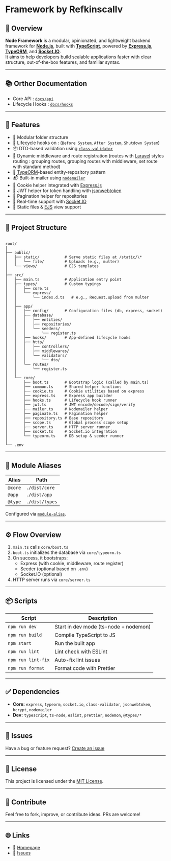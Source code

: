 # Framework by Refkinscallv

## 🌟 Overview

**Node Framework** is a modular, opinionated, and lightweight backend framework for [**Node.js**](https://nodejs.org/en), built with [**TypeScript**](https://www.typescriptlang.org/), powered by [**Express.js**](https://expressjs.com/), [**TypeORM**](https://typeorm.io/), and [**Socket.IO**](https://socket.io/).  
It aims to help developers build scalable applications faster with clear structure, out-of-the-box features, and familiar syntax.

---

## 📚 Orther Documentation

- Core API : [`docs/api`](./docs/apis.md)
- Lifecycle Hooks : [`docs/hooks`](./docs/hooks.md)

---

## 🚀 Features

- 🔧 Modular folder structure
- 🧠 Lifecycle hooks on : (`Before System`, `After System`, `Shutdown System`)
- 📦 DTO-based validation using [`class-validator`](https://github.com/typestack/class-validator)
- 🔄 Dynamic middleware and route registration (routes with [Laravel](https://laravel.com/) styles routing : grouping routes, grouping routes with middleware, set route with standard method)
- 💽 [TypeORM](https://typeorm.io/)-based entity-repository pattern
- 📬 Built-in mailer using [`nodemailer`](https://nodemailer.com/)
- 🍪 Cookie helper integrated with [Express.js](https://expressjs.com/)
- 🔐 JWT helper for token handling with [jsonwebtoken](https://github.com/auth0/node-jsonwebtoken)
- 🧾 Pagination helper for repositories
- 🔌 Real-time support with [Socket.IO](https://socket.io/)
- 📁 Static files & [EJS](https://ejs.co/) view support

---

## 📁 Project Structure

```

root/
│
├── public/
│   ├── static/           # Serve static files at /static/\*
│   │   └── file/         # Uploads (e.g., multer)
│   └── views/            # EJS templates
│
├── src/
│   ├── main.ts           # Application entry point
│   ├── types/            # Custom typings
│   │   ├── core.ts
│   │   └── express/
│   │       └── index.d.ts   # e.g., Request.upload from multer
│   │
│   ├── app/
│   │   ├── config/       # Configuration files (db, express, socket)
│   │   ├── database/
│   │   │   ├── entities/
│   │   │   ├── repositories/
│   │   │   └── seeders/
│   │   │       └── register.ts
│   │   ├── hooks/        # App-defined lifecycle hooks
│   │   ├── http/
│   │   │   ├── controllers/
│   │   │   ├── middlewares/
│   │   │   └── validators/
│   │   │       └── dto/
│   │   └── routes/
│   │       └── register.ts
│   │
│   └── core/
│       ├── boot.ts       # Bootstrap logic (called by main.ts)
│       ├── common.ts     # Shared helper functions
│       ├── cookie.ts     # Cookie utilities based on express
│       ├── express.ts    # Express app builder
│       ├── hooks.ts      # Lifecycle hook runner
│       ├── jwt.ts        # JWT encode/decode/sign/verify
│       ├── mailer.ts     # Nodemailer helper
│       ├── paginate.ts   # Pagination helper
│       ├── repository.ts # Base repository
│       ├── scope.ts      # Global process scope setup
│       ├── server.ts     # HTTP server runner
│       ├── socket.ts     # Socket.io integration
│       └── typeorm.ts    # DB setup & seeder runner
│
└── .env

````

---

## 🔌 Module Aliases

| Alias   | Path           |
| ------- | -------------- |
| `@core` | `./dist/core`  |
| `@app`  | `./dist/app`   |
| `@type` | `./dist/types` |

Configured via [`module-alias`](https://www.npmjs.com/package/module-alias).

---

## ⚙️ Flow Overview

1. `main.ts` calls `core/boot.ts`  
2. `boot.ts` initializes the database via `core/typeorm.ts`  
3. On success, it bootstraps:
   - Express (with cookie, middleware, route register)
   - Seeder (optional based on `.env`)
   - Socket.IO (optional)
4. HTTP server runs via `core/server.ts`

---

## 📦 Scripts

| Script         | Description                        |
|----------------|------------------------------------|
| `npm run dev`  | Start in dev mode (ts-node + nodemon) |
| `npm run build`| Compile TypeScript to JS           |
| `npm start`    | Run the built app                  |
| `npm run lint` | Lint check with ESLint             |
| `npm run lint-fix` | Auto-fix lint issues          |
| `npm run format` | Format code with Prettier        |

---

## ✅ Dependencies

- **Core:** `express`, `typeorm`, `socket.io`, `class-validator`, `jsonwebtoken`, `bcrypt`, `nodemailer`
- **Dev:** `typescript`, `ts-node`, `eslint`, `prettier`, `nodemon`, `@types/*`

---

## 🐞 Issues

Have a bug or feature request? [Create an issue](https://github.com/refkinscallv/node-framework/issues)

---

## 📘 License

This project is licensed under the [MIT License](LICENSE).

---

## 💬 Contribute

Feel free to fork, improve, or contribute ideas. PRs are welcome!

---

## 🌐 Links

* 📖 [Homepage](https://github.com/refkinscallv/node-framework#readme)
* 🐛 [Issues](https://github.com/refkinscallv/node-framework/issues)
